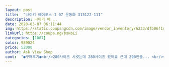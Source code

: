 ```yaml
---
layout: post 
title:  "나이키 에어포스 1 07 운동화 315122-111" 
description: 나이키 에 ..
date: 2020-03-07 06:11:44 
img: https://static.coupangcdn.com/image/vendor_inventory/6233/dfb06f1d96d1775355fcded337e535e682fc0c7ae036ea6185663a80a304.jpg 
linkUrl: https://coupa.ng/bsNoLi 
categories: [1007] 
color: 9E9D24 
price: 52000 
author: Ask View Shop 
cont:  "●구매후기●<br/>280사이즈 시켯는데 280사이즈 왔어요 근데 290인줄... <br/><br/>구매하실때 한~두치수 내려서 구매하는게 좋을거같네요<br/>너무커서 안맞아서 아는사람 줬네요.<br/>.<br/><br/>발볼은 그냥 무난한데 길이가 엄청 기네요.<br/>;;<br/>배송은 대략 10일안에 온거같습니다.<br/><br/>잘샀어요<br/>짝퉁치고는 그래도 에어포스1이 티가안나서 ;;<br/>짝퉁치고는 발 편해요 표도 안나고 ㅋ<br/>" 
---
```

